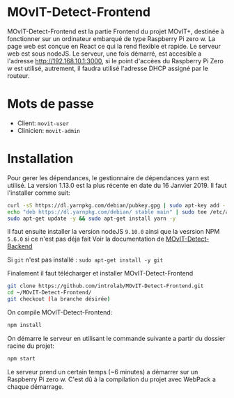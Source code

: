 # MOvIT-Detect-Frontend

MOvIT-Detect-Frontend est la partie Frontend du projet MOvIT+, destinée à fonctionner sur un ordinateur embarqué de type Raspberry Pi zero w. La page web est conçue en React ce qui la rend flexible et rapide. Le serveur web est sous nodeJS. Le serveur, une fois démarré, est accesible a l'adresse http://192.168.10.1:3000, si le point d'accèes du Raspberry Pi Zero w est utilisé, autrement, il faudra utilisé l'adresse DHCP assigné par le routeur.

# Mots de passe
   - Client: `movit-user`
   - Clinicien: `movit-admin`

# Installation
Pour gerer les dépendances, le gestionnaire de dépendances yarn est utilisé. La version 1.13.0 est la plus récente en date du 16 Janvier 2019. Il faut l'installer comme suit:
```bash
curl -sS https://dl.yarnpkg.com/debian/pubkey.gpg | sudo apt-key add -
echo "deb https://dl.yarnpkg.com/debian/ stable main" | sudo tee /etc/apt/sources.list.d/yarn.list
sudo apt-get update -y && sudo apt-get install yarn -y
```

Il faut ensuite installer la version nodeJS `9.10.0` ainsi que la vesrsion NPM `5.6.0` si ce n'est pas déja fait
Voir la documentation de [MOvIT-Detect-Backend](https://github.com/introlab/MOvIT-Detect-Backend/blob/master/README.md)

Si `git` n'est pas installé : `sudo apt-get install -y git`

Finalement il faut télécharger et installer MOvIT-Detect-Frontend
```bash
git clone https://github.com/introlab/MOvIT-Detect-Frontend.git
cd ~/MOvIT-Detect-Frontend/
git checkout (la branche désirée)
```
On compile MOvIT-Detect-Frontend:
```bash
npm install
```
On démarre le serveur en utilisant le commande suivante a partir du dossier racine du projet:
```bash
npm start
```
Le serveur prend un certain temps (~6 minutes) a démarrer sur un Raspberry Pi zero w. C'est dû à la compilation du projet avec WebPack a chaque démarrage. 
